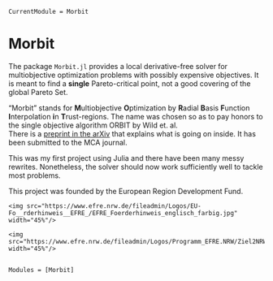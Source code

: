 ```@meta
CurrentModule = Morbit
```

# Morbit

The package `Morbit.jl` provides a local derivative-free solver for multiobjective optimization problems with possibly expensive objectives.
It is meant to find a **single** Pareto-critical point, not a good covering of the global Pareto Set.

“Morbit” stands for **M**ultiobjective **O**ptimization by **R**adial **B**asis **F**unction **I**nterpolation **i**n **T**rust-regions. 
The name was chosen so as to pay honors to the single objective algorithm ORBIT by Wild et. al.  
There is a [preprint in the arXiv](https://arxiv.org/abs/2102.13444) that explains what is going on inside.
It has been submitted to the MCA journal.

This was my first project using Julia and there have been many messy rewrites.
Nonetheless, the solver should now work sufficiently well to tackle most problems.

This project was founded by the European Region Development Fund.

```@raw html
<img src="https://www.efre.nrw.de/fileadmin/Logos/EU-Fo__rderhinweis__EFRE_/EFRE_Foerderhinweis_englisch_farbig.jpg" width="45%"/>
```

```@raw html
<img src="https://www.efre.nrw.de/fileadmin/Logos/Programm_EFRE.NRW/Ziel2NRW_RGB_1809_jpg.jpg" width="45%"/>
```

```@index
```

```@autodocs
Modules = [Morbit]
```
